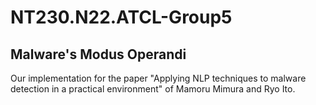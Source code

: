 # NT230.N22.ATCL-Group5
## Malware's Modus Operandi
Our implementation for the paper "Applying NLP techniques to malware detection in a practical environment" of Mamoru Mimura and Ryo Ito.
